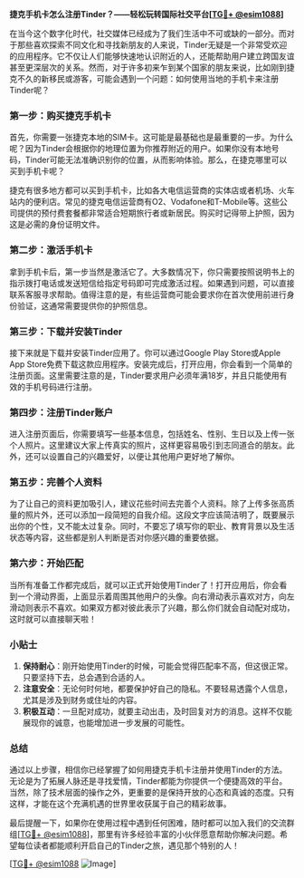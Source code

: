 **捷克手机卡怎么注册Tinder？——轻松玩转国际社交平台[[TG💪+ @esim1088](https://t.me/s/esim1088)]**

在当今这个数字化时代，社交媒体已经成为了我们生活中不可或缺的一部分。而对于那些喜欢探索不同文化和寻找新朋友的人来说，Tinder无疑是一个非常受欢迎的应用程序。它不仅让人们能够快速地认识附近的人，还能帮助用户建立跨国友谊甚至更深层次的关系。然而，对于许多初来乍到某个国家的朋友来说，比如刚到捷克不久的新移民或游客，可能会遇到一个问题：如何使用当地的手机卡来注册Tinder呢？

### 第一步：购买捷克手机卡

首先，你需要一张捷克本地的SIM卡。这可能是最基础也是最重要的一步。为什么呢？因为Tinder会根据你的地理位置为你推荐附近的用户。如果你没有本地号码，Tinder可能无法准确识别你的位置，从而影响体验。那么，在捷克哪里可以买到手机卡呢？

捷克有很多地方都可以买到手机卡，比如各大电信运营商的实体店或者机场、火车站内的便利店。常见的捷克电信运营商有O2、Vodafone和T-Mobile等。这些公司提供的预付费套餐都非常适合短期旅行者或新居民。购买时记得带上护照，因为这是必需的身份证明文件。

### 第二步：激活手机卡

拿到手机卡后，第一步当然是激活它了。大多数情况下，你只需要按照说明书上的指示拨打电话或发送短信给指定号码即可完成激活过程。如果遇到问题，可以直接联系客服寻求帮助。值得注意的是，有些运营商可能会要求你在首次使用前进行身份验证，这通常需要提供你的护照信息。

### 第三步：下载并安装Tinder

接下来就是下载并安装Tinder应用了。你可以通过Google Play Store或Apple App Store免费下载这款应用程序。安装完成后，打开应用，你会看到一个简单的注册页面。这里需要注意的是，Tinder要求用户必须年满18岁，并且只能使用有效的手机号码进行注册。

### 第四步：注册Tinder账户

进入注册页面后，你需要填写一些基本信息，包括姓名、性别、生日以及上传一张个人照片。这里建议大家上传真实的照片，这样更容易吸引到志同道合的朋友。此外，还可以设置自己的兴趣爱好，以便让其他用户更好地了解你。

### 第五步：完善个人资料

为了让自己的资料更加吸引人，建议花些时间去完善个人资料。除了上传多张高质量的照片外，还可以添加一段简短的自我介绍。这段文字应该简洁明了，既要展示出你的个性，又不能太过复杂。同时，不要忘了填写你的职业、教育背景以及生活状态等内容，这些都是别人判断是否对你感兴趣的重要依据。

### 第六步：开始匹配

当所有准备工作都完成后，就可以正式开始使用Tinder了！打开应用后，你会看到一个滑动界面，上面显示着周围其他用户的头像。向右滑动表示喜欢对方，向左滑动则表示不喜欢。如果双方都对彼此表示了兴趣，那么你们就会自动配对成功，这时就可以直接聊天啦！

### 小贴士

1. **保持耐心**：刚开始使用Tinder的时候，可能会觉得匹配率不高，但这很正常。只要坚持下去，总会遇到合适的人。
2. **注意安全**：无论何时何地，都要保护好自己的隐私。不要轻易透露个人信息，尤其是涉及到财务或住址的内容。
3. **积极互动**：一旦配对成功，就要主动出击，及时回复对方的消息。这样不仅能展现你的诚意，也能增加进一步发展的可能性。

### 总结

通过以上步骤，相信你已经掌握了如何用捷克手机卡注册并使用Tinder的方法。无论是为了拓展人脉还是寻找爱情，Tinder都能为你提供一个便捷高效的平台。当然，除了技术层面的操作之外，更重要的是保持开放的心态和真诚的态度。只有这样，才能在这个充满机遇的世界里收获属于自己的精彩故事。

最后提醒一下，如果你在使用过程中遇到任何困难，随时都可以加入我们的交流群组[[TG💪+ @esim1088](https://t.me/s/esim1088)]，那里有许多经验丰富的小伙伴愿意帮助你解决问题。希望每位读者都能顺利开启自己的Tinder之旅，遇见那个特别的人！

[[TG💪+ @esim1088](https://t.me/s/esim1088) ![Image](https://i.postimg.cc/4NQfJmqS/Snipaste-2025-05-13-00-14-12.png)]